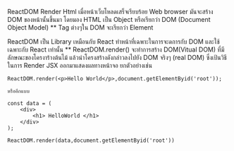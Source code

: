 ReactDOM Render Html 
    เมื่อหน้าเว็บโหลดเสร็จเรียบร้อย Web browser มันจะสร้าง DOM ของหน้านั้นขึ้นมา โดยมอง HTML เป็น Object หรือเรียกว่า DOM (Document Object Model)
    ** Tag ต่างๆใน DOM จะเรียกว่า Element

ReactDOM เป็น Library เหมือนกับ React ทำหน้าที่เฉพาะในการจะดการกับ DOM และใช้เฉพาะกับ React เท่านั้น
    ** ReactDOM.render() จะทำการสร้าง DOM(Vitual DOM) ที่มีลักษณะของโครงาร้างต้นไม้ แล้วนำโครงสร้างดังกล่าวลงไปยัง DOM จริงๆ (real DOM) ซึ่งเป้นวิธีในการ Render JSX ออกมาแสดงผลทางหน้าจอ ยกตัวอย่างเช่น 

    ReactDOM.render(<p>Hello World</p>,document.getElementByid('root'));

    หรืออีกแบบ

    const data = (
        <div>
            <h1> HelloWorld </h1>
        </div>
    );

    ReactDOM.render(data,document.getElementByid('root'))